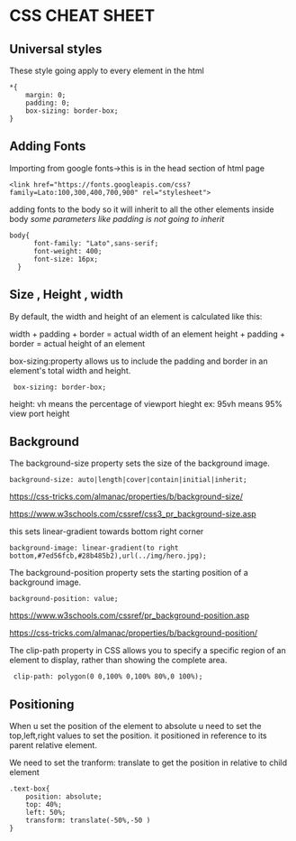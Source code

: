 # **CSS CHEAT SHEET**

## **Universal styles**

These style going apply to every element in the html
```
*{
    margin: 0;
    padding: 0;
    box-sizing: border-box;
}
```
## **Adding Fonts**

Importing from google fonts->this is in the head section of html page
 ```
 <link href="https://fonts.googleapis.com/css?family=Lato:100,300,400,700,900" rel="stylesheet">
 ```
adding fonts to the body so it will inherit to all the other elements inside body
*some parameters like padding is not going to inherit*

```
body{
      font-family: "Lato",sans-serif;
      font-weight: 400;
      font-size: 16px;
  }
 ```
 ## **Size , Height , width**
 
By default, the width and height of an element is calculated like this:

width + padding + border = actual width of an element
height + padding + border = actual height of an element

box-sizing:property allows us to include the padding and border in an element's total width and height.
```
 box-sizing: border-box;
```

height: vh means the percentage of viewport hieght ex: 95vh means 95% view port height

## **Background**

The background-size property sets the size of the background image.
```
background-size: auto|length|cover|contain|initial|inherit;
```
https://css-tricks.com/almanac/properties/b/background-size/

https://www.w3schools.com/cssref/css3_pr_background-size.asp

this sets linear-gradient towards bottom right corner
```
background-image: linear-gradient(to right bottom,#7ed56fcb,#28b485b2),url(../img/hero.jpg); 
```

The background-position property sets the starting position of a background image.
```
background-position: value;
```
https://www.w3schools.com/cssref/pr_background-position.asp

https://css-tricks.com/almanac/properties/b/background-position/

The clip-path property in CSS allows you to specify a specific region of an element to display, rather than showing the complete area.

```
 clip-path: polygon(0 0,100% 0,100% 80%,0 100%);
```
## **Positioning**

When u set the position of the element to absolute u need to set the top,left,right values to set the position. it positioned in reference to its parent relative element.

We need to set the tranform: translate to get the position in relative to child element

```
.text-box{
    position: absolute;
    top: 40%;
    left: 50%;
    transform: translate(-50%,-50 )
}
```
